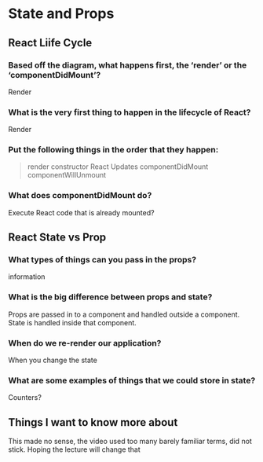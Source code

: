 # State and Props

## React Liife Cycle

### Based off the diagram, what happens first, the ‘render’ or the ‘componentDidMount’?

Render

### What is the very first thing to happen in the lifecycle of React?

Render

### Put the following things in the order that they happen:

> render
> constructor
> React Updates
> componentDidMount
> componentWillUnmount

### What does componentDidMount do?

Execute React code that is already mounted?

## React State vs Prop

### What types of things can you pass in the props?

information

### What is the big difference between props and state?

Props are passed in to a component  and handled outside a component. State is handled inside that component.

### When do we re-render our application?

When you change the state

### What are some examples of things that we could store in state?

Counters?

## Things I want to know more about

This made no sense, the video used too many barely familiar terms, did not stick. Hoping the lecture will change that